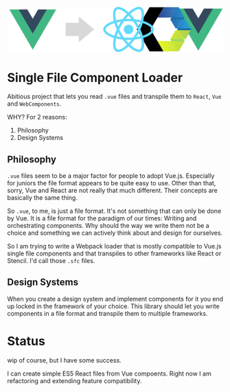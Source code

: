 ![](./docs/tmp_header.svg)

# Single File Component Loader

Abitious project that lets you read `.vue` files and transpile them to `React`, `Vue` and `WebComponents`.

WHY? For 2 reasons:

1. Philosophy
2. Design Systems

## Philosophy

`.vue` files seem to be a major factor for people to adopt Vue.js. Especially for juniors
the file format appears to be quite easy to use. Other than that, sorry, Vue and React are
not really that much different. Their concepts are basically the same thing.

So `.vue`, to me, is just a file format. It's not something that can only be done by Vue.
It is a file format for the paradigm of our times: Writing and orchestrating components.
Why should the way we write them not be a choice and something we can actively think about
and design for ourselves.

So I am trying to write a Webpack loader that is mostly compatible to Vue.js single file
components and that transpiles to other frameworks like React or Stencil. I'd call those
`.sfc` files.

## Design Systems

When you create a design system and implement components for it you end up locked in the
framework of your choice. This library should let you write components in a file format and
transpile them to multiple frameworks.

# Status

wip of course, but I have some success.

I can create simple ES5 React files from Vue compoents. Right now I am refactoring and
extending feature compatibility.
